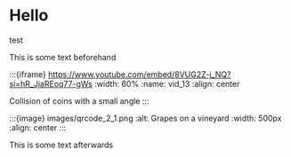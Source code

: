 
# Hello

test 

This is some text beforehand

:::{iframe} https://www.youtube.com/embed/8VUG2Z-j_NQ?si=hR_JjaREoq77-gWs
:width: 60%
:name: vid_13
:align: center

Collision of coins with a small angle
:::

:::{image} images/qrcode_2_1.png
:alt: Grapes on a vineyard
:width: 500px
:align: center
:::

This is some text afterwards
